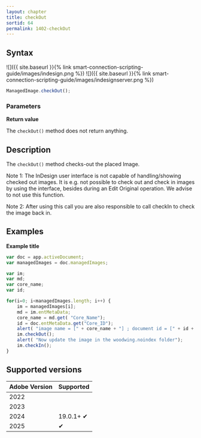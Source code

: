 ```yaml
---
layout: chapter
title: checkOut
sortid: 64
permalink: 1402-checkOut
---
```


## Syntax

![]({{ site.baseurl }}{% link smart-connection-scripting-guide/images/indesign.png %}) ![]({{ site.baseurl }}{% link smart-connection-scripting-guide/images/indesignserver.png %})

```javascript
ManagedImage.checkOut();
```

### Parameters

**Return value**

The `checkOut()` method does not return anything.

## Description

The `checkOut()` method checks-out the placed Image.

Note 1: The InDesign user interface is not capable of handling/showing checked out images. It is e.g. not possible to check out and check in images by using the interface, besides during an Edit Original operation. We advise to not use this function.

Note 2: After using this call you are also responsible to call checkIn to check the image back in.

## Examples

**Example title**

```javascript
var doc = app.activeDocument;
var managedImages = doc.managedImages;

var im;
var md;
var core_name;
var id;

for(i=0; i<managedImages.length; i++) {
    im = managedImages[i];
    md = im.entMetaData;
    core_name = md.get( "Core_Name");
    id = doc.entMetaData.get("Core_ID");
    alert( "image name = [" + core_name + "] ; document id = [" + id + "]");
    im.checkOut();
    alert( "Now update the image in the woodwing.noindex folder");
    im.checkIn();
}
```

## Supported versions

| Adobe Version | Supported |
| ------------- | --------- |
| 2022          |           |
| 2023          |           |
| 2024          | 19.0.1+ ✔ |
| 2025          | ✔ 	    |
